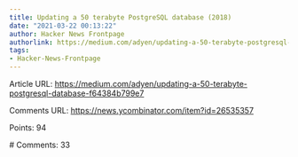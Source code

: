 ```yaml
---
title: Updating a 50 terabyte PostgreSQL database (2018)
date: "2021-03-22 00:13:22"
author: Hacker News Frontpage
authorlink: https://medium.com/adyen/updating-a-50-terabyte-postgresql-database-f64384b799e7
tags:
- Hacker-News-Frontpage
---
```


<p>Article URL: <a href="https://medium.com/adyen/updating-a-50-terabyte-postgresql-database-f64384b799e7">https://medium.com/adyen/updating-a-50-terabyte-postgresql-database-f64384b799e7</a></p>
<p>Comments URL: <a href="https://news.ycombinator.com/item?id=26535357">https://news.ycombinator.com/item?id=26535357</a></p>
<p>Points: 94</p>
<p># Comments: 33</p>
